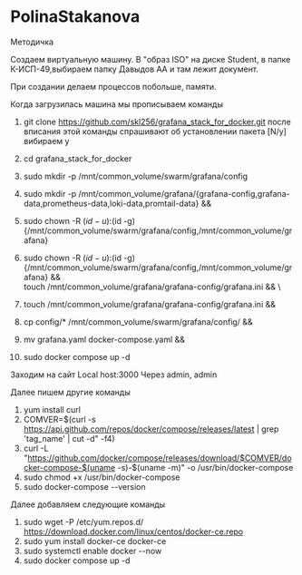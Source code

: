 # PolinaStakanova

Методичка 

Создаем виртуальную машину. В "образ ISO" на диске Student, в папке К-ИСП-49,выбираем папку Давыдов АА и там лежит документ.

При создании делаем процессов побольше, памяти.

Когда загрузилась машина мы прописываем команды 

1) git clone https://github.com/skl256/grafana_stack_for_docker.git 
   после вписания этой команды спрашивают об установлении пакета [N/y] вибираем y

2) cd grafana_stack_for_docker 

3) sudo mkdir -p /mnt/common_volume/swarm/grafana/config 

4) sudo mkdir -p /mnt/common_volume/grafana/{grafana-config,grafana-data,prometheus-data,loki-data,promtail-data} &&

5) sudo chown -R $(id -u):$(id -g) {/mnt/common_volume/swarm/grafana/config,/mnt/common_volume/grafana}

6) sudo chown -R $(id -u):$(id -g) {/mnt/common_volume/swarm/grafana/config,/mnt/common_volume/grafana} && \
touch /mnt/common_volume/grafana/grafana-config/grafana.ini && \

7) touch /mnt/common_volume/grafana/grafana-config/grafana.ini &&

8) cp config/* /mnt/common_volume/swarm/grafana/config/ &&

9) mv grafana.yaml docker-compose.yaml &&

10)  sudo docker compose up -d

Заходим на сайт Local host:3000
Через admin, admin

Далее пишем другие команды
1) yum install curl
2) COMVER=$(curl -s https://api.github.com/repos/docker/compose/releases/latest | grep 'tag_name' | cut -d\" -f4)
3) curl -L "https://github.com/docker/compose/releases/download/$COMVER/docker-compose-$(uname -s)-$(uname -m)" -o /usr/bin/docker-compose
4) sudo chmod +x /usr/bin/docker-compose
5) sudo docker-compose --version

Далее добавляем следующие команды
1) sudo wget -P /etc/yum.repos.d/ https://download.docker.com/linux/centos/docker-ce.repo
2) sudo yum install docker-ce docker-ce
3) sudo systemctl enable docker --now
4) sudo docker compose up -d
